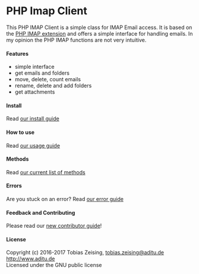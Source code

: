 # PHP Imap Client
This PHP IMAP Client is a simple class for IMAP Email access.
It is based on the [PHP IMAP extension](http://php.net/imap) and offers a simple interface for handling emails. In my opinion the PHP IMAP functions are not very intuitive.

#### Features
* simple interface
* get emails and folders
* move, delete, count emails
* rename, delete and add folders
* get attachments

#### Install
Read [our install guide](docs/guide-en/Install.md)

#### How to use
Read [our usage guide](docs/guide-en/Usage.md)

#### Methods
Read [our current list of methods](docs/guide-en/Methods.md)

#### Errors
Are you stuck on an error? Read [our error guide](docs/guide-en/Error.md)

#### Feedback and Contributing
Please read our [new contributor guide](docs/guide-en/Contributing.md)!

#### License
Copyright (c) 2016-2017 Tobias Zeising, tobias.zeising@aditu.de  
http://www.aditu.de  
Licensed under the GNU public license
